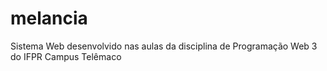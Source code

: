 # melancia
Sistema Web desenvolvido nas aulas da disciplina de Programação Web 3 do IFPR Campus Telêmaco
